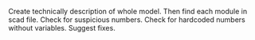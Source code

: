 Create technically description of whole model. Then find each module in scad file. Check for suspicious numbers. Check for hardcoded numbers without variables. Suggest fixes.